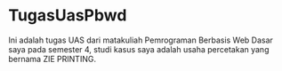 # TugasUasPbwd

Ini adalah tugas UAS dari matakuliah Pemrograman Berbasis Web Dasar saya pada semester 4, studi kasus saya adalah usaha percetakan yang bernama ZIE PRINTING.
